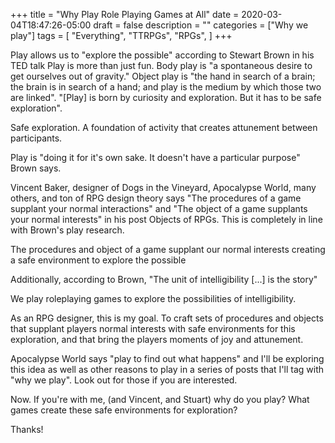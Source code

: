+++
title = "Why Play Role Playing Games at All"
date = 2020-03-04T18:47:26-05:00
draft = false
description = ""
categories = ["Why we play"]
tags = [
  "Everything",
  "TTRPGs",
  "RPGs",
]
+++

Play allows us to "explore the possible" according to Stewart Brown in
his TED talk Play is more than just fun. Body play is "a spontaneous
desire to get ourselves out of gravity." Object play is "the hand in
search of a brain; the brain is in search of a hand; and play is the
medium by which those two are linked". "[Play] is born by curiosity
and exploration. But it has to be safe exploration".

Safe exploration. A foundation of activity that creates attunement
between participants.

Play is "doing it for it's own sake. It doesn't have a particular
purpose" Brown says.

Vincent Baker, designer of Dogs in the Vineyard, Apocalypse World,
many others, and ton of RPG design theory says "The procedures of a
game supplant your normal interactions" and "The object of a game
supplants your normal interests" in his post Objects of RPGs. This is
completely in line with Brown's play research.

The procedures and object of a game supplant our normal interests
creating a safe environment to explore the possible

Additionally, according to Brown, "The unit of intelligibility [...]
is the story"

We play roleplaying games to explore the possibilities of
intelligibility.

As an RPG designer, this is my goal. To craft sets of procedures and
objects that supplant players normal interests with safe environments
for this exploration, and that bring the players moments of joy and
attunement.

Apocalypse World says "play to find out what happens" and I'll be
exploring this idea as well as other reasons to play in a series of
posts that I'll tag with "why we play". Look out for those if you are
interested.

Now. If you're with me, (and Vincent, and Stuart) why do you play?
What games create these safe environments for exploration?

Thanks!